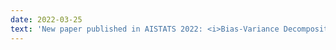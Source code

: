```yaml
---
date: 2022-03-25
text: 'New paper published in AISTATS 2022: <i>Bias-Variance Decompositions for Margin Losses</i> with Danny Wood and <a href="https://personalpages.manchester.ac.uk/staff/tingting.mu/Site/About_Me.html">Tingting Mu</a>.'
---
```

